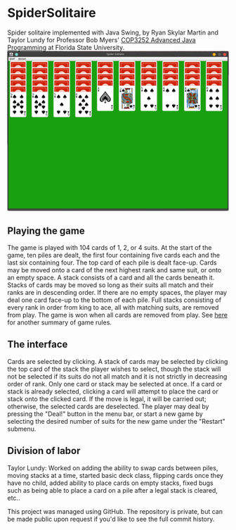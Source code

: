 # SpiderSolitaire
Spider solitaire implemented with Java Swing, by Ryan Skylar Martin and Taylor Lundy for Professor Bob Myers' [COP3252 Advanced Java Programming](http://www.cs.fsu.edu/~myers/cop3252/) at Florida State University.
![Demo](screenshot.png)

## Playing the game
The game is played with 104 cards of 1, 2, or 4 suits.  At the start of the game, ten piles are dealt, the first four containing five cards each and the last six containing four.  The top card of each pile is dealt face-up.  Cards may be moved onto a card of the next highest rank and same suit, or onto an empty space.  A stack consists of a card and all the cards beneath it.  Stacks of cards may be moved so long as their suits all match and their ranks are in descending order.  If there are no empty spaces, the player may deal one card face-up to the bottom of each pile.  Full stacks consisting of every rank in order from king to ace, all with matching suits, are removed from play.  The game is won when all cards are removed from play.
See [here](https://bicyclecards.com/how-to-play/spider-solitaire/) for another summary of game rules.

## The interface
Cards are selected by clicking.  A stack of cards may be selected by clicking the top card of the stack the player wishes to select, though the stack will not be selected if its suits do not all match and it is not strictly in decreasing order of rank.  Only one card or stack may be selected at once.  If a card or stack is already selected, clicking a card will attempt to place the card or stack onto the clicked card.  If the move is legal, it will be carried out; otherwise, the selected cards are deselected.  The player may deal by pressing the "Deal!" button in the menu bar, or start a new game by selecting the desired number of suits for the new game under the "Restart" submenu.

## Division of labor
Taylor Lundy:
  Worked on adding the ability to swap cards between piles, moving stacks at a time, started basic deck class, flipping cards once they have no child, added ability to place cards on empty stacks, fixed bugs such as being able to place a card on a pile after a legal stack is cleared, etc..
  
This project was managed using GitHub.  The repository is private, but can be made public upon request if you'd like to see the full commit history.
